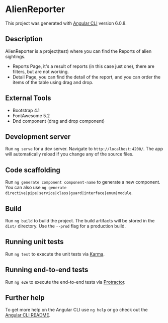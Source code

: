 # AlienReporter

This project was generated with [Angular CLI](https://github.com/angular/angular-cli) version 6.0.8.

## Description

AlienReporter is a project(test) where you can find the Reports of alien sightings.
- Reports Page, it's a result of reports (in this case just one), there are filters, but are not working.
- Detail Page, you can find the detail of the report, and you can order the items of the table using drag and drop.

## External Tools
- Bootstrap 4.1
- FontAwesome 5.2
- Dnd component (drag and drop component)


## Development server

Run `ng serve` for a dev server. Navigate to `http://localhost:4200/`. The app will automatically reload if you change any of the source files.

## Code scaffolding

Run `ng generate component component-name` to generate a new component. You can also use `ng generate directive|pipe|service|class|guard|interface|enum|module`.

## Build

Run `ng build` to build the project. The build artifacts will be stored in the `dist/` directory. Use the `--prod` flag for a production build.

## Running unit tests

Run `ng test` to execute the unit tests via [Karma](https://karma-runner.github.io).

## Running end-to-end tests

Run `ng e2e` to execute the end-to-end tests via [Protractor](http://www.protractortest.org/).

## Further help

To get more help on the Angular CLI use `ng help` or go check out the [Angular CLI README](https://github.com/angular/angular-cli/blob/master/README.md).
